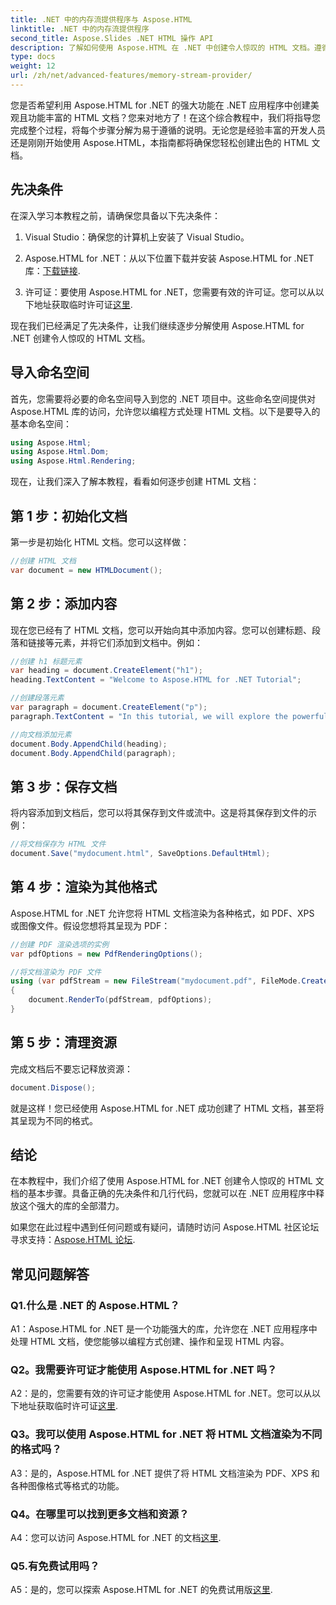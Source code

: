 ```yaml
---
title: .NET 中的内存流提供程序与 Aspose.HTML
linktitle: .NET 中的内存流提供程序
second_title: Aspose.Slides .NET HTML 操作 API
description: 了解如何使用 Aspose.HTML 在 .NET 中创建令人惊叹的 HTML 文档。遵循我们的分步教程并释放 HTML 操作的力量。
type: docs
weight: 12
url: /zh/net/advanced-features/memory-stream-provider/
---
```


您是否希望利用 Aspose.HTML for .NET 的强大功能在 .NET 应用程序中创建美观且功能丰富的 HTML 文档？您来对地方了！在这个综合教程中，我们将指导您完成整个过程，将每个步骤分解为易于遵循的说明。无论您是经验丰富的开发人员还是刚刚开始使用 Aspose.HTML，本指南都将确保您轻松创建出色的 HTML 文档。

## 先决条件

在深入学习本教程之前，请确保您具备以下先决条件：

1. Visual Studio：确保您的计算机上安装了 Visual Studio。

2.  Aspose.HTML for .NET：从以下位置下载并安装 Aspose.HTML for .NET 库：[下载链接](https://releases.aspose.com/html/net/).

3. 许可证：要使用 Aspose.HTML for .NET，您需要有效的许可证。您可以从以下地址获取临时许可证[这里](https://purchase.aspose.com/temporary-license/).

现在我们已经满足了先决条件，让我们继续逐步分解使用 Aspose.HTML for .NET 创建令人惊叹的 HTML 文档。

## 导入命名空间

首先，您需要将必要的命名空间导入到您的 .NET 项目中。这些命名空间提供对 Aspose.HTML 库的访问，允许您以编程方式处理 HTML 文档。以下是要导入的基本命名空间：

```csharp
using Aspose.Html;
using Aspose.Html.Dom;
using Aspose.Html.Rendering;
```

现在，让我们深入了解本教程，看看如何逐步创建 HTML 文档：

## 第 1 步：初始化文档

第一步是初始化 HTML 文档。您可以这样做：

```csharp
//创建 HTML 文档
var document = new HTMLDocument();
```

## 第 2 步：添加内容

现在您已经有了 HTML 文档，您可以开始向其中添加内容。您可以创建标题、段落和链接等元素，并将它们添加到文档中。例如：

```csharp
//创建 h1 标题元素
var heading = document.CreateElement("h1");
heading.TextContent = "Welcome to Aspose.HTML for .NET Tutorial";

//创建段落元素
var paragraph = document.CreateElement("p");
paragraph.TextContent = "In this tutorial, we will explore the powerful features of Aspose.HTML for .NET.";

//向文档添加元素
document.Body.AppendChild(heading);
document.Body.AppendChild(paragraph);
```

## 第 3 步：保存文档

将内容添加到文档后，您可以将其保存到文件或流中。这是将其保存到文件的示例：

```csharp
//将文档保存为 HTML 文件
document.Save("mydocument.html", SaveOptions.DefaultHtml);
```

## 第 4 步：渲染为其他格式

Aspose.HTML for .NET 允许您将 HTML 文档渲染为各种格式，如 PDF、XPS 或图像文件。假设您想将其呈现为 PDF：

```csharp
//创建 PDF 渲染选项的实例
var pdfOptions = new PdfRenderingOptions();

//将文档渲染为 PDF 文件
using (var pdfStream = new FileStream("mydocument.pdf", FileMode.Create))
{
    document.RenderTo(pdfStream, pdfOptions);
}
```

## 第 5 步：清理资源

完成文档后不要忘记释放资源：

```csharp
document.Dispose();
```

就是这样！您已经使用 Aspose.HTML for .NET 成功创建了 HTML 文档，甚至将其呈现为不同的格式。

## 结论

在本教程中，我们介绍了使用 Aspose.HTML for .NET 创建令人惊叹的 HTML 文档的基本步骤。具备正确的先决条件和几行代码，您就可以在 .NET 应用程序中释放这个强大的库的全部潜力。

如果您在此过程中遇到任何问题或有疑问，请随时访问 Aspose.HTML 社区论坛寻求支持：[Aspose.HTML 论坛](https://forum.aspose.com/).

## 常见问题解答

### Q1.什么是 .NET 的 Aspose.HTML？

A1：Aspose.HTML for .NET 是一个功能强大的库，允许您在 .NET 应用程序中处理 HTML 文档，使您能够以编程方式创建、操作和呈现 HTML 内容。

### Q2。我需要许可证才能使用 Aspose.HTML for .NET 吗？

 A2：是的，您需要有效的许可证才能使用 Aspose.HTML for .NET。您可以从以下地址获取临时许可证[这里](https://purchase.aspose.com/temporary-license/).

### Q3。我可以使用 Aspose.HTML for .NET 将 HTML 文档渲染为不同的格式吗？

A3：是的，Aspose.HTML for .NET 提供了将 HTML 文档渲染为 PDF、XPS 和各种图像格式等格式的功能。

### Q4。在哪里可以找到更多文档和资源？

 A4：您可以访问 Aspose.HTML for .NET 的文档[这里](https://reference.aspose.com/html/net/).

### Q5.有免费试用吗？

 A5：是的，您可以探索 Aspose.HTML for .NET 的免费试用版[这里](https://releases.aspose.com/).
